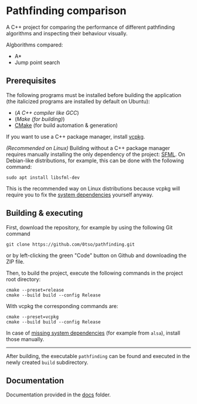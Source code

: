 # Pathfinding comparison

A C++ project for comparing the performance of different pathfinding algorithms and inspecting their behaviour visually.

Algborithms compared:
* A*
* Jump point search

## Prerequisites
The following programs must be installed before building the application (the italicized programs are installed by default on Ubuntu):
* (_A C++ compiler like GCC_)
* (_Make (for building)_)
* [CMake](https://cmake.org/) (for build automation & generation)

If you want to use a C++ package manager, install [vcpkg](https://learn.microsoft.com/en-us/vcpkg/get_started/get-started).

_(Recommended on Linux)_ Building without a C++ package manager requires manually installing the only dependency of the project: [SFML](https://www.sfml-dev.org/). On Debian-like distributions, for example, this can be done with the following command:
```
sudo apt install libsfml-dev
```
This is the recommended way on Linux distributions because vcpkg will require you to fix the [system dependencies](https://learn.microsoft.com/en-us/vcpkg/troubleshoot/build-failures#missing-system-dependencies) yourself anyway.

## Building & executing
First, download the repository, for example by using the following Git command
```
git clone https://github.com/0tso/pathfinding.git
```
or by left-clicking the green "Code" button on Github and downloading the ZIP file.

Then, to build the project, execute the following commands in the project root directory:
```
cmake --preset=release
cmake --build build --config Release
```
With vcpkg the corresponding commands are:
```
cmake --preset=vcpkg
cmake --build build --config Release
```
In case of [missing system dependencies](https://learn.microsoft.com/en-us/vcpkg/troubleshoot/build-failures#missing-system-dependencies) (for example from `alsa`), install those manually.

<hr>

After building, the executable `pathfinding` can be found and executed in the newly created `build` subdirectory.

## Documentation
Documentation provided in the [docs](./docs/) folder.